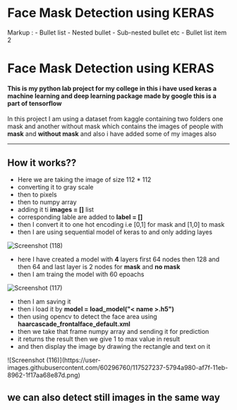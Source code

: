 # Face Mask Detection using KERAS
 Markup : - Bullet list
              - Nested bullet
                  - Sub-nested bullet etc
          - Bullet list item 2 
# Face Mask Detection using KERAS
#### This is my python lab project for my college in this i have used keras a machine learning and deep learning package made by google this is a part of tensorflow
In this project I am using a dataset from kaggle containing two folders one mask and another without mask which contains the images of people with **mask** and **without mask** and also i have added some of my images also

***

## How it works??
<ul>
 <li>Here we are taking the image of size 112 * 112 </li>
 <li>converting it to gray scale </li>
 <li>then to pixels</li>
 <li>then to numpy array  </li>
 <li>adding it ti <b>images = []</b> list </li>
 <li>corresponding lable are added to <b>label = []</b></li>
 <li>then I convert it to one hot encoding i.e [0,1] for mask and [1,0] to mask </li>
 <li>then I are using sequential model of keras to and only adding layes </li>
 </ul>
 
![Screenshot (118)](https://user-images.githubusercontent.com/60296760/117527215-37fd8100-af7f-11eb-83a7-edf1dc1a2353.png)

 
 <ul>
 <li>here I have created a model with <b>4</b> layers first 64 nodes then 128 and then 64 and last layer is 2 nodes for <b>mask</b> and <b>no mask</b> </li>
 <li>then I am traing the model with 60 epoachs </li>
 </ul>
 
![Screenshot (117)](https://user-images.githubusercontent.com/60296760/117527217-3c299e80-af7f-11eb-83a6-77e3088fba96.png)

 
 <ul>
 <li>then I am saving it</li>
 <li>then i load it by <b>model = load_model("< name >.h5")</b></li>
 <li>then using opencv to detect the face area using <b>haarcascade_frontalface_default.xml</b></li>
 <li>then we take that frame numpy array and sending it for prediction</li>
 <li>it returns the result then we give 1 to max value in result</li>
 <li>and then display the image by drawing the rectangle and text on it</li>
</ul>
![Screenshot (116)](https://user-images.githubusercontent.com/60296760/117527237-5794a980-af7f-11eb-8962-1f17aa68e87d.png)


## we can also detect still images in the same way




